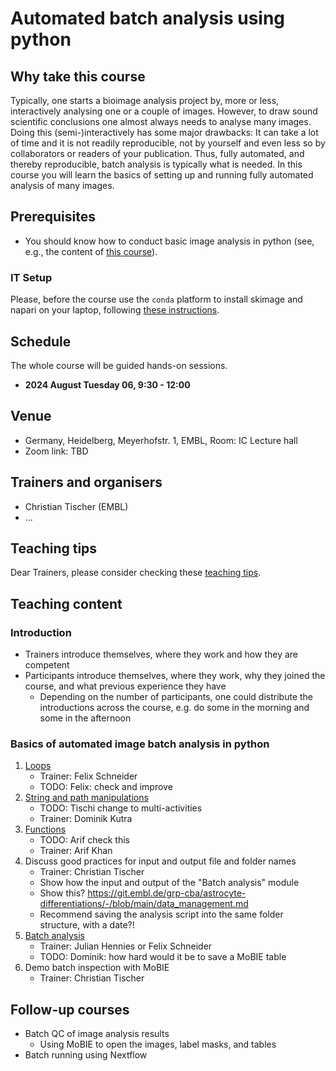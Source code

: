 # Automated batch analysis using python  

## Why take this course

Typically, one starts a bioimage analysis project by, more or less, interactively analysing one or a couple of images. However, to draw sound scientific conclusions one almost always needs to analyse many images. Doing this (semi-)interactively has some major drawbacks: It can take a lot of time and it is not readily reproducible, not by yourself and even less so by collaborators or readers of your publication. Thus, fully automated, and thereby reproducible, batch analysis is typically what is needed. In this course you will learn the basics of setting up and running fully automated analysis of many images.

## Prerequisites

* You should know how to conduct basic image analysis in python (see, e.g., the content of [this course](https://github.com/NEUBIAS/training-resources/blob/master/courses/YYYY_MM_HOST_skimage_napari_beginners.md)).

### IT Setup

Please, before the course use the `conda` platform to install skimage and napari on your laptop, following [these instructions](https://neubias.github.io/training-resources/tool_installation/index.html#skimage_napari). 

## Schedule 

The whole course will be guided hands-on sessions.

- **2024 August Tuesday 06, 9:30 - 12:00** 

## Venue

- Germany, Heidelberg, Meyerhofstr. 1, EMBL, Room: IC Lecture hall
- Zoom link: TBD

## Trainers and organisers

- Christian Tischer (EMBL)
- ...

## Teaching tips

Dear Trainers, please consider checking these [teaching tips](https://github.com/NEUBIAS/training-resources/blob/master/TEACHING_TIPS.md).

## Teaching content

### Introduction

- Trainers introduce themselves, where they work and how they are competent
- Participants introduce themselves, where they work, why they joined the course, and what previous experience they have
    - Depending on the number of participants, one could distribute the introductions across the course, e.g. do some in the morning and some in the afternoon

### Basics of automated image batch analysis in python

1. [Loops](https://neubias.github.io/training-resources/script_for_loop/index.html)
    - Trainer: Felix Schneider
    - TODO: Felix: check and improve
1. [String and path manipulations](https://neubias.github.io/training-resources/string_concat/index.html)
    - TODO: Tischi change to multi-activities
    - Trainer: Dominik Kutra
1. [Functions](https://neubias.github.io/training-resources/script_functions/index.html)
    - TODO: Arif check this 
    - Trainer: Arif Khan
1. Discuss good practices for input and output file and folder names
    - Trainer: Christian Tischer
    - Show how the input and output of the "Batch analysis" module
    - Show this? https://git.embl.de/grp-cba/astrocyte-differentiations/-/blob/main/data_management.md
    - Recommend saving the analysis script into the same folder structure, with a date?!
1. [Batch analysis](https://neubias.github.io/training-resources/batch_processing/index.html)
    - Trainer: Julian Hennies or Felix Schneider
    - TODO: Dominik: how hard would it be to save a MoBIE table
1. Demo batch inspection with MoBIE
    - Trainer: Christian Tischer

## Follow-up courses

- Batch QC of image analysis results 
    - Using MoBIE to open the images, label masks, and tables
- Batch running using Nextflow
